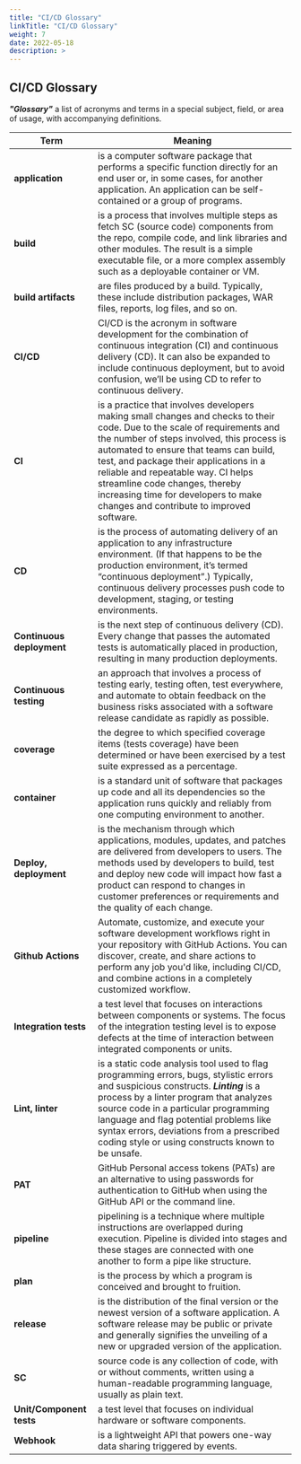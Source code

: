 ```yaml
---
title: "CI/CD Glossary"
linkTitle: "CI/CD Glossary"
weight: 7
date: 2022-05-18
description: >  
---
```

## CI/CD Glossary

***"Glossary"*** a list of acronyms and terms in a special subject, field, or area of usage, with accompanying definitions.

| Term | Meaning|
|---|---|
| **application** | is a computer software package that performs a specific function directly for an end user or, in some cases, for another application. An application can be self-contained or a group of programs. |
| **build** | is a process that involves multiple steps as fetch SC (source code) components from the repo, compile code, and link libraries and other modules.  The result is a simple executable file, or a more complex assembly such as a deployable container or VM. |
| **build artifacts** | are files produced by a build. Typically, these include distribution packages, WAR files, reports, log files, and so on. |
| **CI/CD** | CI/CD is the acronym in software development for the combination of continuous integration (CI) and continuous delivery (CD). It can also be expanded to include continuous deployment, but to avoid confusion, we’ll be using CD to refer to continuous delivery. |
| **CI** | is a practice that involves developers making small changes and checks to their code. Due to the scale of requirements and the number of steps involved, this process is automated to ensure that teams can build, test, and package their applications in a reliable and repeatable way.  CI helps streamline code changes, thereby increasing time for developers to make changes and contribute to improved software. |
| **CD** | is the process of automating delivery of an application to any infrastructure environment. (If that happens to be the production environment, it’s termed “continuous deployment”.) Typically, continuous delivery processes push code to development, staging, or testing environments. |
| **Continuous deployment** | is the next step of continuous delivery (CD). Every change that passes the automated tests is automatically placed in production, resulting in many production deployments. |
| **Continuous testing** | an approach that involves a process of testing early, testing often, test everywhere, and automate to obtain feedback on the business risks associated with a software release candidate as rapidly as possible. |
| **coverage** | the degree to which specified coverage items (tests coverage) have been determined or have been exercised by a test suite expressed as a percentage. |
| **container** |is a standard unit of software that packages up code and all its dependencies so the application runs quickly and reliably from one computing environment to another. |
| **Deploy, deployment** | is the mechanism through which applications, modules, updates, and patches are delivered from developers to users. The methods used by developers to build, test and deploy new code will impact how fast a product can respond to changes in customer preferences or requirements and the quality of each change. |
| **Github Actions** | Automate, customize, and execute your software development workflows right in your repository with GitHub Actions. You can discover, create, and share actions to perform any job you'd like, including CI/CD, and combine actions in a completely customized workflow. |
| **Integration tests** | a test level that focuses on interactions between components or systems. The focus of the integration testing level is to expose defects at the time of interaction between integrated components or units. |
| **Lint, linter**  |  is a static code analysis tool used to flag programming errors, bugs, stylistic errors and suspicious constructs. ***Linting*** is a process by a linter program that analyzes source code in a particular programming language and flag potential problems like syntax errors, deviations from a prescribed coding style or using constructs known to be unsafe.  |
| **PAT** | GitHub Personal access tokens (PATs) are an alternative to using passwords for authentication to GitHub when using the GitHub API or the command line. |
| **pipeline** | pipelining is a technique where multiple instructions are overlapped during execution. Pipeline is divided into stages and these stages are connected with one another to form a pipe like structure. |
| **plan** | is the process by which a program is conceived and brought to fruition. |
| **release** | is the distribution of the final version or the newest version of a software application. A software release may be public or private and generally signifies the unveiling of a new or upgraded version of the application. |
| **SC** | source code is any collection of code, with or without comments, written using a human-readable programming language, usually as plain text. |
| **Unit/Component tests** | a test level that focuses on individual hardware or software components. |
| **Webhook** |  is a lightweight API that powers one-way data sharing triggered by events. |
